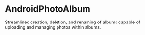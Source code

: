 # AndroidPhotoAlbum
Streamlined creation, deletion, and renaming of albums capable of uploading and managing photos within albums.
